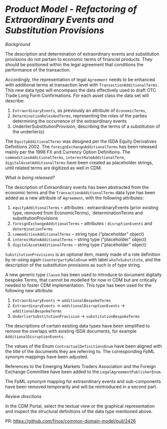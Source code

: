 # _Product Model - Refactoring of Extraordinary Events and Substitution Provisions_

_Background_

The description and determination of extraordinary events and substitution provisions do not pertain to economic terms of financial products. They should be positioned within the legal agreement that conditions the performance of the transaction. 

Accordingly, the representation of legal `Agreement` needs to be enhanced with additional terms at transaction level with  `TransactionAdditionalTerms`. This new data type will encompass the data effectively used to draft OTC Trade Long Form Confirmations. For each asset class the data set will describe:
1.	`ExtraordinaryEvents`, as previously an attribute of `EconomicTerms`,
2.	`DeterminationRolesAndTerms`, representing the roles of the parties determining the occurrence of the extraordinary events
3.	UnderlierSubstitutionProvision, describing the terms of a substitution of the underlier(s)

The `EquityAdditionalTerms` was designed per the ISDA Equity Derivatives Definitions 2002.  The `foreignExchangeAdditionalTerms` has been released mainly per the 1998 FX and Currency Option Definitions.  The  `commoditiesAdditionalTerms`, `interestRateAdditionalTerm`, `digitalAssetAdditionalTerms` have been created as placeholder strings, until related terms are digitized as well in CDM.

_What is being released?_

The description of Extraordinary events has been abstracted from the economic terms and the `TransactionAdditionalTerms` data type has been added as a new attribute of `Agreement`, with the following attributes:
1.	`equityAdditionalTerms` – attributes : extraordinaryEvents (prior existing type, removed from EconomicTerms), `determinationTerms and substitutionProvisions
2.	`foreignExchangeAdditionalTerms` – attributes : `disruptionEvents` and `determinationTerms`
3.	`commoditiesAdditionalTerms` – string type (“placeholder” object)
4.	`interestRateAdditionalTerms` – string type (“placeholder” object)
5.	`digitalAssetAdditionalTerms` – string type (“placeholder” object)

`SubstitutionProvisions` is an optional item, mainly made of a role definition by re-using again `CounterpartyRoleEnum` with label `whoToSubstitute`, and the description of the substitution provisions as such is of type string.

A new generic type `Clause` has been used to introduce to document digitally bespoke Terms, that cannot be modelled for now in CDM but are critically needed to foster CDM implementation.
This type has been used for the following new attribute:
1.	`ExtraordinaryEvents` -> `additionalBespokeTerms`
2.	`ExtraordinaryEvents` -> `additionalDisruptionEvents` -> `additionalBespokeTerms`
3.	`UnderlierSubstitutionProvision` -> `substitutionBespokeTerms`

The descriptions of certain existing data types have been simplified to remove the overlaps with existing ISDA documents, for example `AdditionalDisruptionEvents`.

The values of the Enum `ContractualDefinitionsEnum` have been aligned with the title of the documents they are referring to. The corresponding FpML synonym mappings have been adjusted.

References to the Emerging Markets Traders Association and the Foreign Exchange Committee have been added to the `LegalAgreementPublisherEnum`.

The FpML synonym mapping for extraordinary events and sub-components have been removed temporarily and will be reintroduced in a second part.

_Review directions_

In the CDM Portal, select the textual view or the graphical representation and inspect the structural definitions of the data type mentioned above.

PR: https://github.com/finos/common-domain-model/pull/2426
